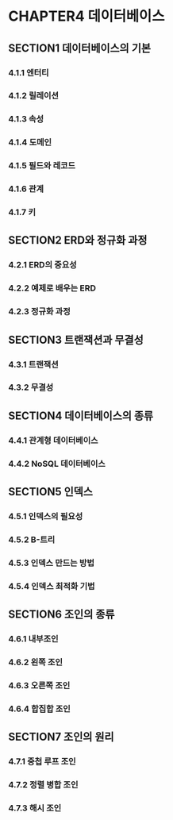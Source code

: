 # CHAPTER4 데이터베이스
## SECTION1 데이터베이스의 기본
### 4.1.1 엔터티
### 4.1.2 릴레이션
### 4.1.3 속성
### 4.1.4 도메인
### 4.1.5 필드와 레코드
### 4.1.6 관계
### 4.1.7 키

## SECTION2 ERD와 정규화 과정
### 4.2.1 ERD의 중요성
### 4.2.2 예제로 배우는 ERD
### 4.2.3 정규화 과정

## SECTION3 트랜잭션과 무결성
### 4.3.1 트랜잭션
### 4.3.2 무결성

## SECTION4 데이터베이스의 종류
### 4.4.1 관계형 데이터베이스
### 4.4.2 NoSQL 데이터베이스

## SECTION5 인덱스
### 4.5.1 인덱스의 필요성
### 4.5.2 B-트리
### 4.5.3 인덱스 만드는 방법
### 4.5.4 인덱스 최적화 기법

## SECTION6 조인의 종류
### 4.6.1 내부조인
### 4.6.2 왼쪽 조인
### 4.6.3 오른쪽 조인
### 4.6.4 합집합 조인

## SECTION7 조인의 원리
### 4.7.1 중첩 루프 조인
### 4.7.2 정렬 병합 조인
### 4.7.3 해시 조인